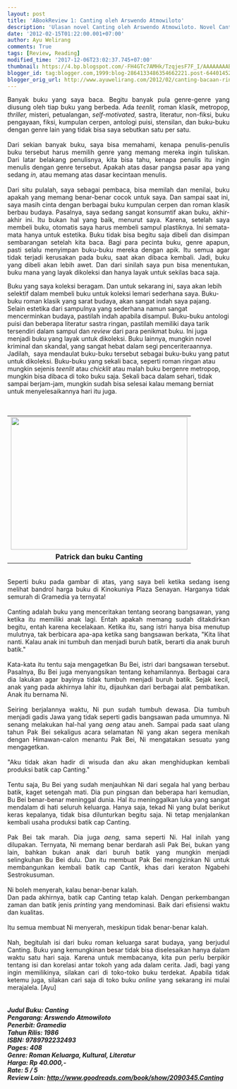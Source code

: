 ```yaml
---
layout: post
title: 'ABookReview 1: Canting oleh Arswendo Atmowiloto'
description: 'Ulasan novel Canting oleh Arswendo Atmowiloto. Novel Canting Arswendo Atmowiloto. Novel tentang batik.'
date: '2012-02-15T01:22:00.001+07:00'
author: Ayu Welirang
comments: True
tags: [Review, Reading]
modified_time: '2017-12-06T23:02:37.745+07:00'
thumbnail: https://4.bp.blogspot.com/-FH4GTc7AMHk/TzqjesF7F_I/AAAAAAAABOI/EYYW3gLVP2M/s72-c/P2150063.JPG
blogger_id: tag:blogger.com,1999:blog-2864133486354662221.post-6440145213198443574
blogger_orig_url: http://www.ayuwelirang.com/2012/02/canting-bacaan-ringan-sarat-budaya_14.html
---
```


<div dir="ltr" style="text-align: left;" trbidi="on"><div style="text-align: justify;">Banyak buku yang saya baca. Begitu banyak pula genre-genre yang diusung oleh tiap buku yang berbeda. Ada <i>teenlit, </i>roman klasik, metropop, <i>thriller, </i>misteri, petualangan, <i>self-motivated,</i>&nbsp;sastra, literatur, non-fiksi, buku pengayaan, fiksi, kumpulan cerpen, antologi puisi, stensilan, dan buku-buku dengan genre lain yang tidak bisa saya sebutkan satu per satu.</div><div style="text-align: justify;"><br /></div><div style="text-align: justify;">Dari sekian banyak buku, saya bisa memahami, kenapa penulis-penulis buku tersebut harus memilih genre yang memang mereka ingin tuliskan. Dari latar belakang penulisnya, kita bisa tahu, kenapa penulis itu ingin menulis dengan genre tersebut. Apakah atas dasar pangsa pasar apa yang sedang <i>in, </i>atau memang atas dasar kecintaan menulis.</div><div style="text-align: justify;"><br /></div><div style="text-align: justify;">Dari situ pulalah, saya sebagai pembaca, bisa memilah dan menilai, buku apakah yang memang benar-benar cocok untuk saya. Dan sampai saat ini, saya masih cinta dengan berbagai buku kumpulan cerpen dan roman klasik berbau budaya. Pasalnya, saya sedang sangat konsumtif akan buku, akhir-akhir ini. Itu bukan hal yang baik, menurut saya. Karena, setelah saya membeli buku, otomatis saya harus membeli sampul plastiknya. Ini semata-mata hanya untuk estetika. Buku tidak bisa begitu saja dibeli dan disimpan sembarangan setelah kita baca. Bagi para pecinta buku, genre apapun, pasti selalu menyimpan buku-buku mereka dengan apik. Itu semua agar tidak terjadi kerusakan pada buku, saat akan dibaca kembali. Jadi, buku yang dibeli akan lebih awet. Dan dari sinilah saya pun bisa menentukan, buku mana yang layak dikoleksi dan hanya layak untuk sekilas baca saja.</div>

Buku yang saya koleksi beragam. Dan untuk sekarang ini, saya akan lebih selektif dalam membeli buku untuk koleksi lemari sederhana saya. Buku-buku roman klasik yang sarat budaya, akan sangat indah saya pajang. Selain estetika dari sampulnya yang sederhana namun sangat mencerminkan budaya, pastilah indah apabila disampul. Buku-buku antologi puisi dan beberapa literatur sastra ringan, pastilah memiliki daya tarik tersendiri dalam sampul dan <i>review </i>dari para penikmat buku. Ini juga menjadi buku yang layak untuk dikoleksi. Buku lainnya, mungkin novel kriminal dan skandal, yang sangat hebat dalam segi penceriteraannya. Jadilah, &nbsp;saya mendaulat buku-buku tersebut sebagai buku-buku yang patut untuk dikoleksi. Buku-buku yang sekali baca, seperti roman ringan atau mungkin sejenis <i>teenlit </i>atau <i>chicklit </i>atau malah buku bergenre metropop, mungkin bisa dibaca di toko buku saja. Sekali baca dalam sehari, tidak sampai berjam-jam, mungkin sudah bisa selesai kalau memang berniat untuk menyelesaikannya hari itu juga.<br /><div style="text-align: justify;"><br /></div><table align="center" cellpadding="0" cellspacing="0" class="tr-caption-container" style="margin-left: auto; margin-right: auto; text-align: center;"><tbody><tr><td style="text-align: center;"><a href="http://4.bp.blogspot.com/-FH4GTc7AMHk/TzqjesF7F_I/AAAAAAAABOI/EYYW3gLVP2M/s1600/P2150063.JPG" imageanchor="1" style="margin-left: auto; margin-right: auto;"><img border="0" height="300" src="https://4.bp.blogspot.com/-FH4GTc7AMHk/TzqjesF7F_I/AAAAAAAABOI/EYYW3gLVP2M/s400/P2150063.JPG" width="400" /></a></td></tr><tr><td class="tr-caption" style="text-align: center;"><b>Patrick dan buku Canting</b></td></tr></tbody></table><div style="text-align: justify;"><br /></div><div style="text-align: justify;">Seperti buku pada gambar di atas, yang saya beli ketika sedang iseng melihat bandrol harga buku di Kinokuniya Plaza Senayan. Harganya tidak semurah di Gramedia ya ternyata!</div><div style="text-align: justify;"><br /></div><div style="text-align: justify;">Canting adalah buku yang menceritakan tentang seorang bangsawan, yang ketika itu memiliki anak lagi. Entah apakah memang sudah ditakdirkan begitu, entah karena kecelakaan. Ketika itu, sang istri hanya bisa menutup mulutnya, tak berbicara apa-apa ketika sang bangsawan berkata, "Kita lihat nanti. Kalau anak ini tumbuh dan menjadi buruh batik, berarti dia anak buruh batik."</div><div style="text-align: justify;"><br /></div><div style="text-align: justify;">Kata-kata itu tentu saja mengagetkan Bu Bei, istri dari bangsawan tersebut. Pasalnya, Bu Bei juga menyangsikan tentang kehamilannya. Berbagai cara dia lakukan agar bayinya tidak tumbuh menjadi buruh batik. Sejak kecil, anak yang pada akhirnya lahir itu, dijauhkan dari berbagai alat pembatikan. Anak itu bernama Ni.</div><div style="text-align: justify;"><br /></div><div style="text-align: justify;">Seiring berjalannya waktu, Ni pun sudah tumbuh dewasa. Dia tumbuh menjadi gadis Jawa yang tidak seperti gadis bangsawan pada umumnya. Ni senang melakukan hal-hal yang <i>aeng </i>atau aneh. Sampai pada saat ulang tahun Pak Bei sekaligus acara selamatan Ni yang akan segera menikah dengan Himawan-calon menantu Pak Bei, Ni mengatakan sesuatu yang mengagetkan.</div><div style="text-align: justify;"><br /></div><div style="text-align: justify;">"Aku tidak akan hadir di wisuda dan aku akan menghidupkan kembali produksi batik cap Canting."</div><div style="text-align: justify;"><br /></div><div style="text-align: justify;">Tentu saja, Bu Bei yang sudah menjauhkan Ni dari segala hal yang berbau batik, kaget setengah mati. Dia pun pingsan dan beberapa hari kemudian, Bu Bei benar-benar meninggal dunia. Hal itu meninggalkan luka yang sangat mendalam di hati seluruh keluarga. Hanya saja, tekad Ni yang bulat berikut keras kepalanya, tidak bisa dilunturkan begitu saja. Ni tetap menjalankan kembali usaha produksi batik cap Canting.</div><div style="text-align: justify;"><br /></div><div style="text-align: justify;">Pak Bei tak marah. Dia juga <i>aeng, </i>sama seperti Ni. Hal inilah yang dilupakan. Ternyata, Ni memang benar berdarah asli Pak Bei, bukan yang lain, bahkan bukan anak dari buruh batik yang mungkin menjadi selingkuhan Bu Bei dulu. Dan itu membuat Pak Bei mengizinkan Ni untuk membangunkan kembali batik cap Cantik, khas dari keraton Ngabehi Sestrokusuman.&nbsp;</div><div style="text-align: justify;"><br /></div><div style="text-align: justify;">Ni boleh menyerah, kalau benar-benar kalah.</div><div style="text-align: justify;">Dan pada akhirnya, batik cap Canting tetap kalah. Dengan perkembangan zaman dan batik jenis <i>printing </i>yang mendominasi. Baik dari efisiensi waktu dan kualitas.</div><div style="text-align: justify;"><br /></div><div style="text-align: justify;">Itu semua membuat Ni menyerah, meskipun tidak benar-benar kalah.</div><div style="text-align: justify;"><br /></div><div style="text-align: justify;">Nah, begitulah isi dari buku roman keluarga sarat budaya, yang berjudul Canting. Buku yang kemungkinan besar tidak bisa diselesaikan hanya dalam waktu satu hari saja. Karena untuk membacanya, kita pun perlu berpikir tentang isi dan korelasi antar tokoh yang ada dalam cerita. Jadi, bagi yang ingin memilikinya, silakan cari di toko-toko buku terdekat. Apabila tidak ketemu juga, silakan cari saja di toko buku <i>online </i>yang sekarang ini mulai merajalela. [Ayu]<br /><br /><br /><b><i>Judul Buku: Canting</i></b><br /><b><i>Pengarang: Arswendo Atmowiloto</i></b><br /><b><i>Penerbit: Gramedia</i></b><br /><b><i>Tahun Rilis: 1986</i></b><br /><b><i>ISBN:&nbsp;9789792232493</i></b><br /><b><i>Pages: 408</i></b><br /><b><i>Genre: Roman Keluarga, Kultural, Literatur</i></b><br /><b><i>Harga: Rp 40.000,-</i></b><br /><b><i>Rate: 5 / 5</i></b><br /><b><i>Review Lain:&nbsp;</i></b><a href="http://www.goodreads.com/book/show/2090345.Canting"><b><i>http://www.goodreads.com/book/show/2090345.Canting</i></b></a><br /><div><br /></div></div></div>
